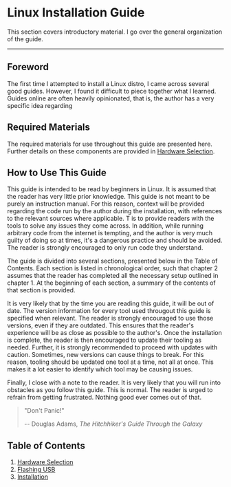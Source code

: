 # Linux Installation Guide

This section covers introductory material. I go over the general organization of the guide.

---

## Foreword

The first time I attempted to install a Linux distro, I came across several good guides. However, I found it difficult to piece together what I learned. Guides online are often heavily opinionated, that is, the author has a very specific idea regarding 

## Required Materials

The required materials for use throughout this guide are presented here. Further details on these components are provided in [Hardware Selection](./hardware-selection.md).

## How to Use This Guide

This guide is intended to be read by beginners in Linux. It is assumed that the reader has very little prior knowledge. This guide is not meant to be purely an instruction manual. For this reason, context will be provided regarding the code run by the author during the installation, with references to the relevant sources where applicable. T is to provide readers with the tools to solve any issues they come across. In addition, while running arbitrary code from the internet is tempting, and the author is very much guilty of doing so at times, it's a dangerous practice and should be avoided. The reader is strongly encouraged to only run code they understand.

The guide is divided into several sections, presented below in the Table of Contents. Each section is listed in chronological order, such that chapter 2 assumes that the reader has completed all the necessary setup outlined in chapter 1. At the beginning of each section, a summary of the contents of that section is provided.

It is very likely that by the time you are reading this guide, it will be out of date. The version information for every tool used througout this guide is specified when relevant. The reader is strongly encouraged to use those versions, even if they are outdated. This ensures that the reader's experience will be as close as possible to the author's. Once the installation is complete, the reader is then encouraged to update their tooling as needed. Further, it is strongly recommended to proceed with updates with caution. Sometimes, new versions can cause things to break. For this reason, tooling should be updated one tool at a time, not all at once. This makes it a lot easier to identify which tool may be causing issues.

Finally, I close with a note to the reader. It is very likely that you will run into obstacles as you follow this guide. This is normal. The reader is urged to refrain from getting frustrated. Nothing good ever comes out of that. 

> "Don't Panic!"
> 
> -- Douglas Adams, *The Hitchhiker's Guide Through the Galaxy*

## Table of Contents

1. [Hardware Selection](./hardware-selection.md)
2. [Flashing USB](./flashing-usb.md)
3. [Installation](./installation.md)
